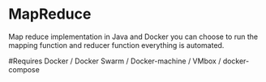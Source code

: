 # MapReduce
Map reduce implementation in Java and Docker 
you can choose to run the mapping function and reducer function 
everything is automated.

#Requires
Docker / Docker Swarm / Docker-machine / VMbox / docker-compose

